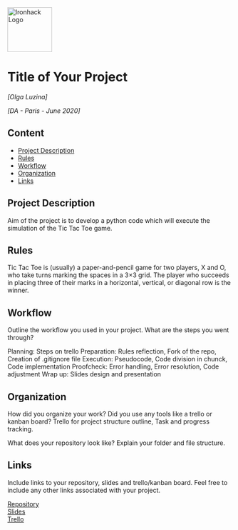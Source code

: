 <img src="https://bit.ly/2VnXWr2" alt="Ironhack Logo" width="100"/>

# Title of Your Project
*[Olga Luzina]*

*[DA - Paris - June 2020]*

## Content
- [Project Description](#project-description)
- [Rules](#rules)
- [Workflow](#workflow)
- [Organization](#organization)
- [Links](#links)

## Project Description
Aim of the project is to develop a python code which will execute the simulation of the Tic Tac Toe game. 

## Rules
Tic Tac Toe is (usually) a paper-and-pencil game for two players, X and O, who take turns marking the spaces in a 3×3 grid. The player who succeeds in placing three of their marks in a horizontal, vertical, or diagonal row is the winner. 

## Workflow
Outline the workflow you used in your project. What are the steps you went through?

Planning: Steps on trello 
Preparation:  Rules reflection, Fork of the repo, Creation of .gitignore file
Execution: Pseudocode, Code division in chunck, Code implementation
Proofcheck: Error handling, Error resolution, Code adjustment
Wrap up: Slides design and presentation


## Organization

How did you organize your work? Did you use any tools like a trello or kanban board?
Trello for project structure outline, Task and progress tracking.

What does your repository look like? Explain your folder and file structure.

## Links
Include links to your repository, slides and trello/kanban board. Feel free to include any other links associated with your project. 

[Repository](https://github.com/)  
[Slides](https://slides.com/)  
[Trello](https://trello.com/en)  
